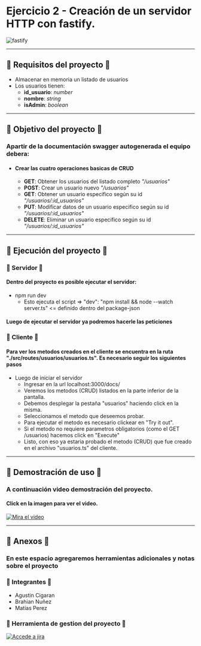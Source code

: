# Ejercicio 2 - Creación de un servidor HTTP con fastify.
![fastify](https://d2ooyrflu7lhqd.cloudfront.net/fastify_fb_share_image_07b6e6860853c758_c74e8381af.png?format=auto)
___
## 📃 Requisitos del proyecto 📃

- Almacenar en memoria un listado de usuarios
- Los usuarios tienen:
  -  **id_usuario**: *number*
  -  **nombre**: *string*
  -  **isAdmin**: *boolean*
___
## 📌 Objetivo del proyecto 📌
### Apartir de la documentación swagger autogenerada el equipo debera:

- #### Crear las cuatro operaciones basicas de **CRUD**
  - **GET**: Obtener los usuarios del listado completo *"/usuarios"*
  - **POST**: Crear un usuario nuevo *"/usuarios"*
  - **GET**: Obtener un usuario especifico según su id *"/usuarios/:id_usuarios"*
  - **PUT**: Modificar datos de un usuario especifico según su id *"/usuarios/:id_usuarios"*
  - **DELETE**: Eliminar un usuario especifico según su id *"/usuarios/:id_usuarios"*
___
## 🚀 Ejecución del proyecto 🚀

### 📡 Servidor 📡
#### Dentro del proyecto es posible ejecutar el servidor:

 - npm run dev
   - Esto ejecuta el script =>  "dev": "npm install && node --watch server.ts" <= definido dentro del package-json
#### Luego de ejecutar el servidor ya podremos hacerle las peticiones

### 📲 Cliente 📲
#### Para ver los metodos creados en el cliente se encuentra en la ruta "./src/routes/usuarios/usuarios.ts". Es necesario seguir los siguientes pasos

- Luego de iniciar el servidor
  - Ingresar en la url localhost:3000/docs/
  - Veremos los metodos (CRUD) listados en la parte inferior de la pantalla.
  - Debemos desplegar la pestaña "usuarios" haciendo click en la misma.
  - Seleccionamos el metodo que deseemos probar.
  - Para ejecutar el metodo es necesario clickear en "Try it out".
  - Si el metodo no requiere parametros obligatorios (como el GET /usuarios) hacemos click en "Execute"
  - Listo, con eso ya estaria probado el metodo (CRUD) que fue creado en el archivo "usuarios.ts" del cliente.
___
## 🔅 Demostración de uso 🔅
### A continuación video demostración del proyecto.
#### Click en la imagen para ver el video.
[![Mira el video](https://i.postimg.cc/MpXdL38k/Servidor-Web-con-Fastify-y-Type-Script.png)](https://youtu.be/_NecF8xg9y0)
___
## 💬 Anexos 💬
### En este espacio agregaremos herramientas adicionales y notas sobre el proyecto

### 🙋 Integrantes 🙋
  -  Agustin Cigaran
  -  Brahian Nuñez
  -  Matias Perez

### 📎 Herramienta de gestion del proyecto 📎
[![Accede a jira](https://expansionyeconomia.com/wp-content/uploads/2025/01/jira-1024x531.webp)](https://webdev-cnp.atlassian.net/jira/software/projects/PC/boards/34)
